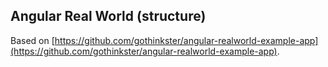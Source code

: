 ## Angular Real World (structure)

Based on [https://github.com/gothinkster/angular-realworld-example-app](https://github.com/gothinkster/angular-realworld-example-app).

